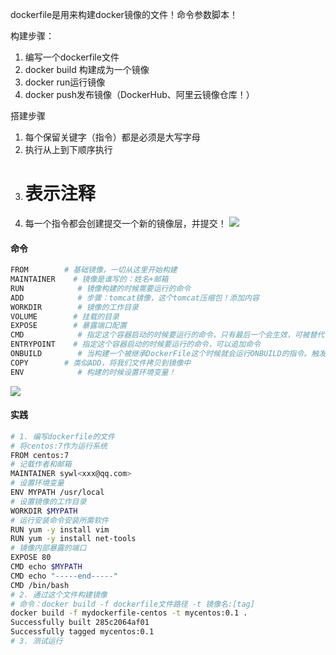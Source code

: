 dockerfile是用来构建docker镜像的文件！命令参数脚本！

构建步骤：  
1. 编写一个dockerfile文件  
2. docker build 构建成为一个镜像  
3. docker run运行镜像
4. docker push发布镜像（DockerHub、阿里云镜像仓库！）

搭建步骤
1. 每个保留关键字（指令）都是必须是大写字母  
2. 执行从上到下顺序执行  
3. # 表示注释  
4. 每一个指令都会创建提交一个新的镜像层，并提交！
![](https://i-blog.csdnimg.cn/blog_migrate/0338d8b2eed5c1714c42f8850b42da31.png)

#### 命令
```bash
FROM        # 基础镜像，一切从这里开始构建
MAINTAINER    # 镜像是谁写的：姓名+邮箱
RUN            # 镜像构建的时候需要运行的命令
ADD            # 步骤：tomcat镜像，这个tomcat压缩包！添加内容
WORKDIR        # 镜像的工作目录
VOLUME        # 挂载的目录
EXPOSE        # 暴露端口配置
CMD            # 指定这个容器启动的时候要运行的命令，只有最后一个会生效，可被替代
ENTRYPOINT    # 指定这个容器启动的时候要运行的命令，可以追加命令
ONBUILD        # 当构建一个被继承DockerFile这个时候就会运行ONBUILD的指令。触发指令。
COPY        # 类似ADD，将我们文件拷贝到镜像中
ENV            # 构建的时候设置环境变量！
```
![](https://i-blog.csdnimg.cn/blog_migrate/7192340f11caa9cb6e52f49cc8810082.jpeg)

#### 实践
```bash
# 1. 编写dockerfile的文件
# 将centos:7作为运行系统
FROM centos:7
# 记载作者和邮箱
MAINTAINER sywl<xxx@qq.com>
# 设置环境变量
ENV MYPATH /usr/local
# 设置镜像的工作目录
WORKDIR $MYPATH
# 运行安装命令安装所需软件
RUN yum -y install vim
RUN yum -y install net-tools
# 镜像内部暴露的端口
EXPOSE 80
CMD echo $MYPATH
CMD echo "-----end-----"
CMD /bin/bash
# 2. 通过这个文件构建镜像
# 命令：docker build -f dockerfile文件路径 -t 镜像名:[tag]
docker build -f mydockerfile-centos -t mycentos:0.1 .
Successfully built 285c2064af01
Successfully tagged mycentos:0.1
# 3. 测试运行
```

